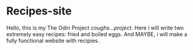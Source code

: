 # Recipes-site
Hello, this is my The Odin Project *coughs*...<em>project</em>.
Here i will write two extremely easy recipes: fried and boiled eggs.
And MAYBE, i will make a fully functional website with recipies.